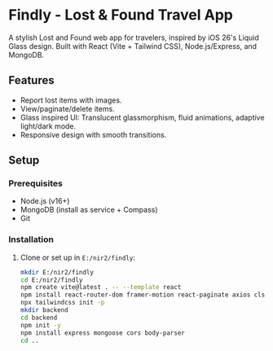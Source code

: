 # Findly - Lost & Found Travel App

A stylish Lost and Found web app for travelers, inspired by iOS 26's Liquid Glass design. Built with React (Vite + Tailwind CSS), Node.js/Express, and MongoDB.

## Features
- Report lost items with images.
- View/paginate/delete items.
- Glass inspired UI: Translucent glassmorphism, fluid animations, adaptive light/dark mode.
- Responsive design with smooth transitions.

## Setup

### Prerequisites
- Node.js (v16+)
- MongoDB (install as service + Compass)
- Git

### Installation
1. Clone or set up in `E:/nir2/findly`:
   ```bash
   mkdir E:/nir2/findly
   cd E:/nir2/findly
   npm create vite@latest . -- --template react
   npm install react-router-dom framer-motion react-paginate axios clsx tailwindcss postcss autoprefixer @tailwindcss/forms
   npx tailwindcss init -p
   mkdir backend
   cd backend
   npm init -y
   npm install express mongoose cors body-parser
   cd ..
